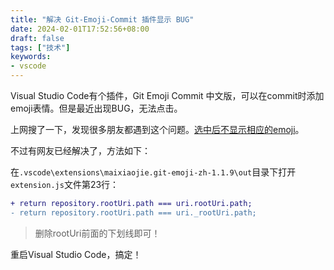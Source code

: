 ```yaml
---
title: "解决 Git-Emoji-Commit 插件显示 BUG"
date: 2024-02-01T17:52:56+08:00
draft: false
tags: ["技术"]
keywords:
- vscode
---
```


Visual Studio Code有个插件，Git Emoji Commit 中文版，可以在commit时添加emoji表情。但是最近出现BUG，无法点击。

<!--more-->

上网搜了一下，发现很多朋友都遇到这个问题。[选中后不显示相应的emoji](https://github.com/maixiaojie/git-emoji-zh/issues/33)。

不过有网友已经解决了，方法如下：

在`.vscode\extensions\maixiaojie.git-emoji-zh-1.1.9\out`目录下打开`extension.js`文件第23行：

```diff
+ return repository.rootUri.path === uri.rootUri.path;
- return repository.rootUri.path === uri._rootUri.path;
```

> 删除rootUri前面的下划线即可！

重启Visual Studio Code，搞定！